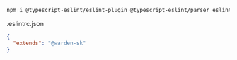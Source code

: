 ```sh
npm i @typescript-eslint/eslint-plugin @typescript-eslint/parser eslint eslint-plugin-prettier prettier warden-sk/eslint-config
```

.eslintrc.json

```json
{
  "extends": "@warden-sk"
}
```
